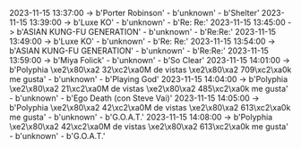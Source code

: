 2023-11-15 13:37:00 -> b'Porter Robinson' - b'unknown' - b'Shelter'
2023-11-15 13:39:00 -> b'Luxe KO' - b'unknown' - b'Re: Re:'
2023-11-15 13:45:00 -> b'ASIAN KUNG-FU GENERATION' - b'unknown' - b'Re:Re:'
2023-11-15 13:49:00 -> b'Luxe KO' - b'unknown' - b'Re: Re:'
2023-11-15 13:54:00 -> b'ASIAN KUNG-FU GENERATION' - b'unknown' - b'Re:Re:'
2023-11-15 13:59:00 -> b'Miya Folick' - b'unknown' - b'So Clear'
2023-11-15 14:01:00 -> b'Polyphia \xe2\x80\xa2 32\xc2\xa0M de vistas \xe2\x80\xa2 709\xc2\xa0k me gusta' - b'unknown' - b'Playing God'
2023-11-15 14:04:00 -> b'Polyphia \xe2\x80\xa2 21\xc2\xa0M de vistas \xe2\x80\xa2 485\xc2\xa0k me gusta' - b'unknown' - b'Ego Death (con Steve Vai)'
2023-11-15 14:05:00 -> b'Polyphia \xe2\x80\xa2 42\xc2\xa0M de vistas \xe2\x80\xa2 613\xc2\xa0k me gusta' - b'unknown' - b'G.O.A.T.'
2023-11-15 14:08:00 -> b'Polyphia \xe2\x80\xa2 42\xc2\xa0M de vistas \xe2\x80\xa2 613\xc2\xa0k me gusta' - b'unknown' - b'G.O.A.T.'
